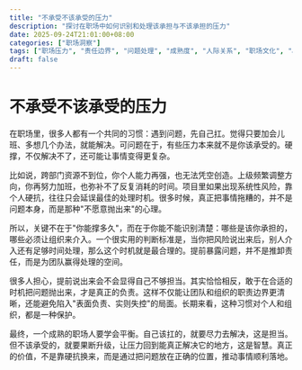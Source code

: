 ```yaml
---
title: "不承受不该承受的压力"
description: "探讨在职场中如何识别和处理该承担与不该承担的压力"
date: 2025-09-24T21:01:00+08:00
categories: ["职场洞察"]
tags: ["职场压力", "责任边界", "问题处理", "成熟度", "人际关系", "职场文化", "心理成本", "沟通", "职业发展", "职场关系"]
draft: false
---
```


# 不承受不该承受的压力

在职场里，很多人都有一个共同的习惯：遇到问题，先自己扛。觉得只要加会儿班、多想几个办法，就能解决。可问题在于，有些压力本来就不是你该承受的。硬撑，不仅解决不了，还可能让事情变得更复杂。

比如说，跨部门资源不到位，你个人能力再强，也无法凭空创造。上级频繁调整方向，你再努力加班，也弥补不了反复消耗的时间。项目里如果出现系统性风险，靠个人硬抗，往往只会延误最佳的处理时机。很多时候，真正把事情拖糟的，并不是问题本身，而是那种"不愿意抛出来"的心理。

所以，关键不在于"你能撑多久"，而在于你能不能识别清楚：哪些是该你承担的，哪些必须让组织来介入。一个很实用的判断标准是，当你把风险说出来后，别人介入还有足够时间处理，那么这个时机就是最合理的。提前暴露问题，并不是推卸责任，而是为团队赢得处理的空间。

很多人担心，提前说出来会不会显得自己不够担当。其实恰恰相反，敢于在合适的时机把问题抛出来，才是真正的负责。这样不仅能让团队和组织的职责边界更清晰，还能避免陷入"表面负责、实则失控"的局面。长期来看，这种习惯对个人和组织，都是一种保护。

最终，一个成熟的职场人要学会平衡。自己该扛的，就要尽力去解决，这是担当。但不该承受的，就要果断升级，让压力回到能真正解决它的地方，这是智慧。真正的价值，不是靠硬抗换来，而是通过把问题放在正确的位置，推动事情顺利落地。
